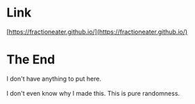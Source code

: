 # Link
[https://fractioneater.github.io/](https://fractioneater.github.io/)

# The End
I don't have anything to put here.<br>
<br>
I don't even know why I made this. This is pure randomness.
